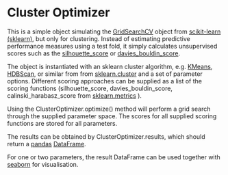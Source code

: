 # Cluster Optimizer

This is a simple object simulating the [GridSearchCV](https://scikit-learn.org/stable/modules/generated/sklearn.model_selection.GridSearchCV.html) object from [scikit-learn (sklearn)](https://scikit-learn.org), but only for clustering. Instead of estimating predictive performance measures using a test fold, it simply calculates unsupervised scores such as the [silhouette_score](https://scikit-learn.org/stable/modules/generated/sklearn.metrics.silhouette_score.html#sklearn.metrics.silhouette_score) or [davies_bouldin_score](https://scikit-learn.org/stable/modules/generated/sklearn.metrics.davies_bouldin_score.html#sklearn.metrics.davies_bouldin_score). 

The object is instantiated with an sklearn cluster algorithm, e.g. [KMeans](https://scikit-learn.org/stable/modules/generated/sklearn.cluster.KMeans.html#sklearn.cluster.KMeans), [HDBScan](https://scikit-learn.org/stable/modules/generated/sklearn.cluster.HDBSCAN.html#sklearn.cluster.HDBSCAN), or similar from from [sklearn.cluster](https://scikit-learn.org/stable/api/sklearn.cluster.html) and a set of parameter options. Different scoring approaches can be supplied as a list of the scoring functions (silhouette_score, davies_bouldin_score, calinski_harabasz_score  from [sklearn.metrics](https://scikit-learn.org/stable/api/sklearn.metrics.html) ). 

Using the ClusterOptimizer.optimize() method will perform a grid search through the supplied parameter space. The scores for all supplied scoring functions are stored for all parameters. 

The results can be obtained by ClusterOptimizer.results, which should return a [pandas](https://pandas.pydata.org/pandas-docs/stable/index.html) [DataFrame](https://pandas.pydata.org/pandas-docs/stable/reference/frame.html#dataframe). 

For one or two parameters, the result DataFrame can be used together with [seaborn](https://seaborn.pydata.org) for visualisation. 





